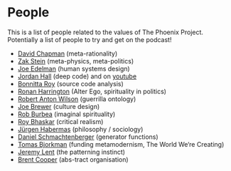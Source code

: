 # People
This is a list of people related to the values of The Phoenix Project. Potentially a list of people to try and get on the podcast!

* [David Chapman][1] (meta-rationality)
* [Zak Stein][2] (meta-physics, meta-politics)
* [Joe Edelman][3] (human systems design)
* [Jordan Hall][4] (deep code) and on [youtube][5]
* [Bonnitta Roy][6] (source code analysis)
* [Ronan Harrington][7] (Alter Ego, spirituality in politics)
* [Robert Anton Wilson][8] (guerrilla ontology)
* [Joe Brewer][9] (culture design)
* [Rob Burbea][10] (imaginal spirituality)
* [Roy Bhaskar][11] (critical realism)
* [Jürgen Habermas][12] (philosophy / sociology)
* [Daniel Schmachtenberger][13] (generator functions)
* [Tomas Bjorkman][14] (funding metamodernism, The World We‘re Creating)
* [Jeremy Lent][15] (the patterning instinct)
* [Brent Cooper][16] (abs-tract organisation)







[1]:	https://meaningness.com/
[2]:	http://www.zakstein.org
[3]:	https://medium.com/@edelwax
[4]:	https://medium.com/@jordangreenhall
[5]:	https://www.youtube.com/user/jordangreenhall/videos?shelf_id=3&sort=dd&view=0
[6]:	https://medium.com/open-participatory-organized/how-self-organization-happens-f622f6566074
[7]:	http://alterego.network/
[8]:	https://www.goodreads.com/author/show/2918.Robert_Anton_Wilson?from_search=true
[9]:	https://medium.com/@joe_brewer
[10]:	http://www.robburbea.com/
[11]:	https://roybhaskar.wordpress.com/
[12]:	https://www.goodreads.com/author/show/31386.J_rgen_Habermas?from_search=true
[13]:	https://civilizationemerging.com
[14]:	http://www.tomas-bjorkman.com/
[15]:	https://www.jeremylent.com/
[16]:	https://medium.com/the-abs-tract-organization